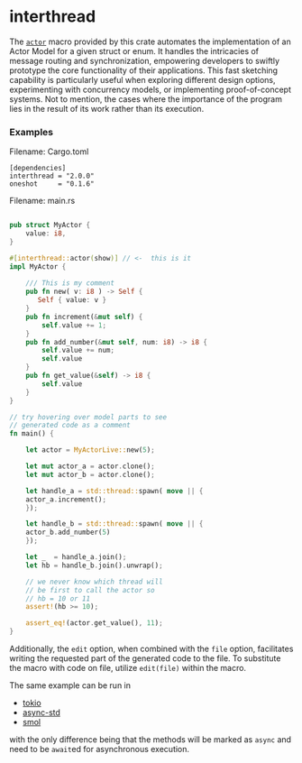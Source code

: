 # interthread

The [`actor`](https://docs.rs/interthread/latest/interthread/attr.actor.html)  macro provided by this crate automates the implementation of an Actor Model for a given struct or enum. It handles the intricacies of message routing and synchronization, empowering developers to swiftly prototype the core functionality of their applications.
This fast sketching capability is
particularly useful when exploring different design options, 
experimenting with concurrency models, or implementing 
proof-of-concept systems. Not to mention, the cases where 
the importance of the program lies in the result of its work 
rather than its execution.

### Examples


Filename: Cargo.toml

```text
[dependencies]
interthread = "2.0.0"
oneshot     = "0.1.6" 
```

Filename: main.rs
```rust

pub struct MyActor {
    value: i8,
}

#[interthread::actor(show)] // <-  this is it 
impl MyActor {
    
    /// This is my comment
    pub fn new( v: i8 ) -> Self {
       Self { value: v } 
    }
    pub fn increment(&mut self) {
        self.value += 1;
    }
    pub fn add_number(&mut self, num: i8) -> i8 {
        self.value += num;
        self.value
    }
    pub fn get_value(&self) -> i8 {
        self.value
    }
}

// try hovering over model parts to see
// generated code as a comment
fn main() {

    let actor = MyActorLive::new(5);

    let mut actor_a = actor.clone();
    let mut actor_b = actor.clone();

    let handle_a = std::thread::spawn( move || { 
    actor_a.increment();
    });

    let handle_b = std::thread::spawn( move || {
    actor_b.add_number(5)
    });

    let _  = handle_a.join();
    let hb = handle_b.join().unwrap();

    // we never know which thread will
    // be first to call the actor so
    // hb = 10 or 11
    assert!(hb >= 10);

    assert_eq!(actor.get_value(), 11);
}

```
 Additionally, the `edit` option, when combined with the `file` option, facilitates writing the requested part of the generated code to the file. To substitute the macro with code on file, utilize `edit(file)` within the macro. 

The same example can be run in 
- [tokio](https://crates.io/crates/tokio)
- [async-std](https://crates.io/crates/async-std) 
- [smol](https://crates.io/crates/smol) 

with the only difference being that the methods will 
be marked as `async` and need to be `await`ed for 
asynchronous execution.







